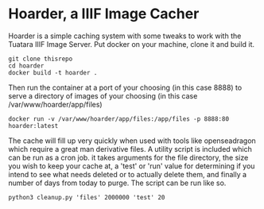 # Hoarder, a IIIF Image Cacher

Hoarder is a simple caching system with some tweaks to work with the Tuatara IIIF Image Server.  Put docker on your machine, clone it and build it.

```
git clone thisrepo
cd hoarder
docker build -t hoarder .
```

Then run the container at a port of your choosing (in this case 8888) to serve a directory of images of your choosing (in this case /var/www/hoarder/app/files)

```docker run -v /var/www/hoarder/app/files:/app/files -p 8888:80 hoarder:latest```

The cache will fill up very quickly when used with tools like openseadragon which require a great man derivative files.  A utility script is included which can be run as a cron job.  it takes arguments for the file directory, the size you wish to keep your cache at, a 'test' or 'run' value for determining if you intend to see what needs deleted or to actually delete them, and finally a number of days from today to purge.  The script can be run like so.

```python3 cleanup.py 'files' 2000000 'test' 20```

